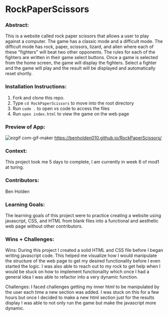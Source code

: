 # RockPaperScissors

### Abstract:

This is a website called rock paper scissors that allows a user to play against a computer. The game has a classic mode and a difficult mode. The difficult mode has rock, paper, scissors, lizard, and alien where each of these "fighters" will beat two other opponents. The rules for each of the fighters are written in their game select buttons. Once a game is selected from the home screen, the game will display the fighters. Select a fighter and the game will play and the result will be displayed and automatically reset shortly. 

### Installation Instructions:

1. Fork and clone this repo.
2. Type `cd RockPaperScissors` to move into the root directory
3. Run `code .` to open vs code to access the files
4. Run `open index.html` to view the game on the web page

### Preview of App:
![ezgif com-gif-maker](https://user-images.githubusercontent.com/126317930/234361702-3b3fda9b-f927-45df-84a3-31ecd7985fdd.gif)
https://benholden010.github.io/RockPaperScissors/

### Context:

This project took me 5 days to complete, I am currently in week 6 of mod1 at turing.

### Contributors:

Ben Holden

### Learning Goals:

The learning goals of this project were to practice creating a website using javascript, CSS, and HTML from blank files into a functional and aesthetic web page without other contributors.

### Wins + Challenges:

Wins: During this project I created a solid HTML and CSS file before I began writing javascript code. This helped me visualize how I would manipulate the structure of the web page to get my desired functionality before I even started the logic. I was also able to reach out to my rock to get help when I would be stuck on how to implement functionality which once I had a general idea I was able to refactor into a very dynamic function.

Challenges: I faced challenges getting my inner html to be manipulated by the user each time a new section was added. I was stuck on this for a few hours but once I decided to make a new html section just for the results display I was able to not only run the game but make the javascript more dynamic.
